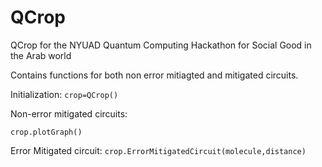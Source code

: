 # QCrop
QCrop for the NYUAD Quantum Computing Hackathon for Social Good in the Arab world

Contains functions for both non error mitiagted and mitigated circuits.

Initialization:
```crop=QCrop()```

Non-error mitigated circuits:
```crop.generateGraph(molecule,lower_bound,upper_bound,step)
crop.plotGraph()
```

Error Mitigated circuit:
```crop.ErrorMitigatedCircuit(molecule,distance)```
